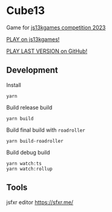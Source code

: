 # Cube13
Game for [js13kgames competition 2023](https://js13kgames.com/)

[PLAY on js13kgames!]()

[PLAY LAST VERSION on GitHub!]()

## Development
Install
```
yarn
```

Build release build
```
yarn build
```

Build final build with `roadroller`
```
yarn build-roadroller
```

Build debug build
```
yarn watch:ts
yarn watch:rollup
```

## Tools
jsfxr editor
https://sfxr.me/
